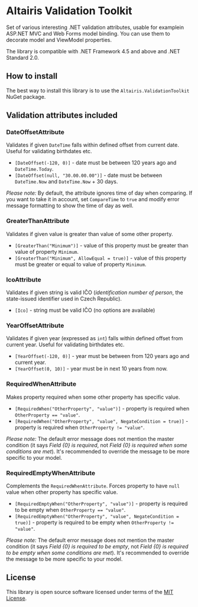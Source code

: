 ﻿# Altairis Validation Toolkit

Set of various interesting .NET validation attributes, usable for examplein ASP.NET MVC and Web Forms model binding. You can use them to decorate model and ViewModel properties.

The library is compatible with .NET Framework 4.5 and above and .NET Standard 2.0.

## How to install

The best way to install this library is to use the `Altairis.ValidationToolkit` NuGet package.

## Validation attributes included

### DateOffsetAttribute
Validates if given `DateTime` falls within defined offset from current date. Useful for validating birthdates etc.

* `[DateOffset(-120, 0)]` - date must be between 120 years ago and `DateTime.Today`.
* `[DateOffset(null, "30.00.00.00")]` - date must be between `DateTime.Now` and `DateTime.Now` + 30 days.

*Please note:* By default, the attribute ignores time of day when comparing. If you want to take it in account, set `CompareTime` to `true` and modify error message formatting to show the time of day as well.

### GreaterThanAttribute
Validates if given value is greater than value of some other property.

* `[GreaterThan("Minimum")]` - value of this property must be greater than value of property `Minimum`.
* `[GreaterThan("Minimum", AllowEqual = true)]` - value of this property must be greater or equal to value of property `Minimum`.

### IcoAttribute
Validates if given string is valid IČO (*identification number of person*, the state-issued identifier used in Czech Republic).

* `[Ico]` - string must be valid IČO (no options are available)

### YearOffsetAttribute
Validates if given year (expressed as `int`) falls within defined offset from current year. Useful for validating birthdates etc.

* `[YearOffset(-120, 0)]` - year must be between from 120 years ago and current year.
* `[YearOffset(0, 10)]` - year must be in next 10 years from now.

### RequiredWhenAttribute
Makes property required when some other property has specific value.

* `[RequiredWhen("OtherProperty", "value")]` - property is required when `OtherProperty == "value"`.
* `[RequiredWhen("OtherProperty", "value", NegateCondition = true)]` - property is required when `OtherProperty != "value"`.

*Please note:* The default error message does not mention the master condition (it says *Field {0} is required*, not *Field {0} is required when some conditions are met*). It's recommended to override the message to be more specific to your model.

### RequiredEmptyWhenAttribute
Complements the `RequiredWhenAttribute`. Forces property to have `null` value when other property has specific value.

* `[RequiredEmptyWhen("OtherProperty", "value")]` - property is required to be empty when `OtherProperty == "value"`.
* `[RequiredEmptyWhen("OtherProperty", "value", NegateCondition = true)]` - property is required to be empty when `OtherProperty != "value"`.

*Please note:* The default error message does not mention the master condition (it says *Field {0} is required to be empty*, not *Field {0} is required to be empty when some conditions are met*). It's recommended to override the message to be more specific to your model.

## License

This library is open source software licensed under terms of the [MIT License](LICENSE.md).
